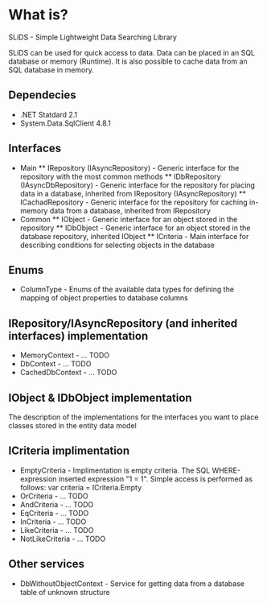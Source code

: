 # What is?

SLiDS - Simple Lightweight Data Searching Library

SLiDS can be used for quick access to data. Data can be placed in an SQL database or memory (Runtime). It is also possible to cache data from an SQL database in memory.

## Dependecies

* .NET Statdard 2.1
* System.Data.SqlClient 4.8.1

## Interfaces

* Main
** IRepository (IAsyncRepository) - Generic interface for the repository with the most common methods
** IDbRepository (IAsyncDbRepository) - Generic interface for the repository for placing data in a database, inherited from IRepository (IAsyncRepository)
** ICachadRepository - Generic interface for the repository for caching in-memory data from a database, inherited from IRepository
* Common
** IObject - Generic interface for an object stored in the repository
** IDbObject - Generic interface for an object stored in the database repository, inherited IObject
** ICriteria - Main interface for describing conditions for selecting objects in the database

## Enums

* ColumnType - Enums of the available data types for defining the mapping of object properties to database columns

## IRepository/IAsyncRepository (and inherited interfaces) implementation

* MemoryContext - ... TODO
* DbContext - ... TODO
* CachedDbContext - ... TODO

## IObject & IDbObject implementation

The description of the implementations for the interfaces you want to place classes stored in the entity data model

## ICriteria implimentation

* EmptyCriteria - Implimentation is empty criteria. The SQL WHERE-expression inserted expression "1 = 1". Simple access is performed as follows: var criteria = ICriteria.Empty
* OrCriteria - ... TODO
* AndCriteria - ... TODO
* EqCriteria - ... TODO
* InCriteria - ... TODO
* LikeCriteria - ... TODO
* NotLikeCriteria - ... TODO

## Other services

* DbWithoutObjectContext - Service for getting data from a database table of unknown structure

